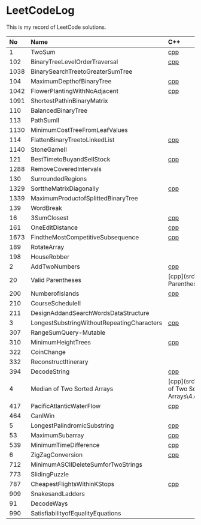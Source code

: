 
LeetCodeLog
===========
  
  
This is my record of LeetCode solutions.  

|No|Name|C++|Java|JavaScript|Python|Rust|
| :--- | :--- | :--- | :--- | :--- | :--- | :--- |
|1|TwoSum|[cpp](src\1.TwoSum\1.cpp)|[java](src\1.TwoSum\1.java)|[js](src\1.TwoSum\1.js)|[py](src\1.TwoSum\1.py)|[rs](src\1.TwoSum\1.rs)|
|102|BinaryTreeLevelOrderTraversal|[cpp](src\102.BinaryTreeLevelOrderTraversal\102.cpp)|||||
|1038|BinarySearchTreetoGreaterSumTree||||[py](src\1038.BinarySearchTreetoGreaterSumTree\1038.py)||
|104|MaximumDepthofBinaryTree|[cpp](src\104.MaximumDepthofBinaryTree\104.cpp)|||||
|1042|FlowerPlantingWithNoAdjacent|[cpp](src\1042.FlowerPlantingWithNoAdjacent\1042.cpp)|||||
|1091|ShortestPathinBinaryMatrix||[java](src\1091.ShortestPathinBinaryMatrix\1091.java)||||
|110|BalancedBinaryTree||||[py](src\110.BalancedBinaryTree\110.py)||
|113|PathSumII||[java](src\113.PathSumII\113.java)||||
|1130|MinimumCostTreeFromLeafValues||[java](src\1130.MinimumCostTreeFromLeafValues\1130.java)||||
|114|FlattenBinaryTreetoLinkedList|[cpp](src\114.FlattenBinaryTreetoLinkedList\114.cpp)|||||
|1140|StoneGameII||[java](src\1140.StoneGameII\1140.java)||||
|121|BestTimetoBuyandSellStock|[cpp](src\121.BestTimetoBuyandSellStock\121.cpp)||[js](src\121.BestTimetoBuyandSellStock\121.js)|[py](src\121.BestTimetoBuyandSellStock\121.py)|[rs](src\121.BestTimetoBuyandSellStock\121.rs)|
|1288|RemoveCoveredIntervals||||[py](src\1288.RemoveCoveredIntervals\1288.py)||
|130|SurroundedRegions||[java](src\130.SurroundedRegions\130.java)||||
|1329|SorttheMatrixDiagonally|[cpp](src\1329.SorttheMatrixDiagonally\1329.cpp)|||||
|1339|MaximumProductofSplittedBinaryTree||[java](src\1339.MaximumProductofSplittedBinaryTree\1339.java)||||
|139|WordBreak||[java](src\139.WordBreak\139.java)||||
|16|3SumClosest|[cpp](src\16.3SumClosest\16.cpp)|||||
|161|OneEditDistance|[cpp](src\161.OneEditDistance\161.cpp)|[java](src\161.OneEditDistance\161.java)||[py](src\161.OneEditDistance\161.py)||
|1673|FindtheMostCompetitiveSubsequence|[cpp](src\1673.FindtheMostCompetitiveSubsequence\1673.cpp)|||||
|189|RotateArray||||[py](src\189.RotateArray\189.py)||
|198|HouseRobber||[java](src\198.HouseRobber\198.java)||||
|2|AddTwoNumbers|[cpp](src\2.AddTwoNumbers\2.cpp)|[java](src\2.AddTwoNumbers\2.java)||[py](src\2.AddTwoNumbers\2.py)||
|20| Valid Parentheses|[cpp](src\20. Valid Parentheses\20.cpp)||[js](src\20. Valid Parentheses\20.js)|[py](src\20. Valid Parentheses\20.py)||
|200|NumberofIslands|[cpp](src\200.NumberofIslands\200.cpp)||[js](src\200.NumberofIslands\200.js)|[py](src\200.NumberofIslands\200.py)|[rs](src\200.NumberofIslands\200.rs)|
|210|CourseScheduleII||||[py](src\210.CourseScheduleII\210.py)||
|211|DesignAddandSearchWordsDataStructure||||[py](src\211.DesignAddandSearchWordsDataStructure\211.py)||
|3|LongestSubstringWithoutRepeatingCharacters|[cpp](src\3.LongestSubstringWithoutRepeatingCharacters\3.cpp)||[js](src\3.LongestSubstringWithoutRepeatingCharacters\3.js)|[py](src\3.LongestSubstringWithoutRepeatingCharacters\3.py)||
|307|RangeSumQuery-Mutable||||[py](src\307.RangeSumQuery-Mutable\307.py)||
|310|MinimumHeightTrees|[cpp](src\310.MinimumHeightTrees\310.cpp)|||||
|322|CoinChange||[java](src\322.CoinChange\322.java)||||
|332|ReconstructItinerary||[java](src\332.ReconstructItinerary\332.java)||||
|394|DecodeString|[cpp](src\394.DecodeString\394.cpp)|||[py](src\394.DecodeString\394.py)||
|4|Median of Two Sorted Arrays|[cpp](src\4.Median of Two Sorted Arrays\4.cpp)||[js](src\4.Median of Two Sorted Arrays\4.js)|[py](src\4.Median of Two Sorted Arrays\4.py)||
|417|PacificAtlanticWaterFlow|[cpp](src\417.PacificAtlanticWaterFlow\417.cpp)|||||
|464|CanIWin||[java](src\464.CanIWin\464.java)||||
|5|LongestPalindromicSubstring|[cpp](src\5.LongestPalindromicSubstring\5.cpp)|||||
|53|MaximumSubarray|[cpp](src\53.MaximumSubarray\53.cpp)|||||
|539|MinimumTimeDifference|[cpp](src\539.MinimumTimeDifference\539.cpp)|||[py](src\539.MinimumTimeDifference\539.py)||
|6|ZigZagConversion|[cpp](src\6.ZigZagConversion\6.cpp)|||||
|712|MinimumASCIIDeleteSumforTwoStrings||[java](src\712.MinimumASCIIDeleteSumforTwoStrings\712.java)||||
|773|SlidingPuzzle||[java](src\773.SlidingPuzzle\773.java)||||
|787|CheapestFlightsWithinKStops|[cpp](src\787.CheapestFlightsWithinKStops\787.cpp)|||||
|909|SnakesandLadders||[java](src\909.SnakesandLadders\909.java)||||
|91|DecodeWays||[java](src\91.DecodeWays\91.java)||||
|990|SatisfiabilityofEqualityEquations||||[py](src\990.SatisfiabilityofEqualityEquations\990.py)||

